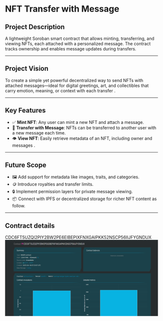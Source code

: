 # NFT Transfer with Message

## Project Description

A lightweight Soroban smart contract that allows minting, transferring, and viewing NFTs, each attached with a personalized message. The contract tracks ownership and enables message updates during transfers.

---

## Project Vision  

To create a simple yet powerful decentralized way to send NFTs with attached messages—ideal for digital greetings, art, and collectibles that carry emotion, meaning, or context with each transfer .

---
 
## Key Features
  
- ✅ **Mint NFT**: Any user can mint a new NFT and attach a message.
- 🔁 **Transfer with Message**: NFTs can be transferred to another user with a new message each time.
- 👁️ **View NFT**: Easily retrieve metadata of an NFT, including owner and messages .

---

## Future Scope

- 🖼️ Add support for metadata like images, traits, and categories.
- 🪙 Introduce royalties and transfer limits.
- 🔒 Implement permission layers for private message viewing.
- 📦 Connect with IPFS or decentralized storage for richer NFT content as follow.

---
## Contract details
CDC6FT5UZQI2PIY2BW2PE6EIBEPIXFNXGAIPKK52NSCP56IIJFYGNDUX
![alt text](image.png)
